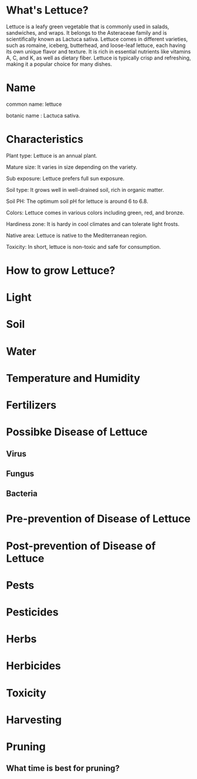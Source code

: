 #  What's  Lettuce?
Lettuce is a leafy green vegetable that is commonly used in salads, sandwiches, and wraps. It belongs to the Asteraceae family and is scientifically known as Lactuca sativa. Lettuce comes in different varieties, such as romaine, iceberg, butterhead, and loose-leaf lettuce, each having its own unique flavor and texture. It is rich in essential nutrients like vitamins A, C, and K, as well as dietary fiber. Lettuce is typically crisp and refreshing, making it a popular choice for many dishes. 
# Name
common name:  lettuce

botanic name : Lactuca sativa.
# Characteristics
Plant type: Lettuce is an annual plant. 

Mature size: It varies in size depending on the variety. 

Sub exposure: Lettuce prefers full sun exposure. 

Soil type: It grows well in well-drained soil, rich in organic matter. 

Soil PH: The optimum soil pH for lettuce is around 6 to 6.8. 

Colors: Lettuce comes in various colors including green, red, and bronze. 

Hardiness zone: It is hardy in cool climates and can tolerate light frosts. 

Native area: Lettuce is native to the Mediterranean region. 

Toxicity: In short, lettuce is non-toxic and safe for consumption. 
# How to grow Lettuce?

# Light
# Soil
# Water
# Temperature  and Humidity
# Fertilizers
# Possibke Disease  of  Lettuce

## Virus
##  Fungus
##  Bacteria
# Pre-prevention of Disease  of Lettuce
# Post-prevention of Disease  of   Lettuce
#  Pests
# Pesticides
# Herbs
# Herbicides
#  Toxicity
# Harvesting
# Pruning 
##  What time  is best  for pruning?
